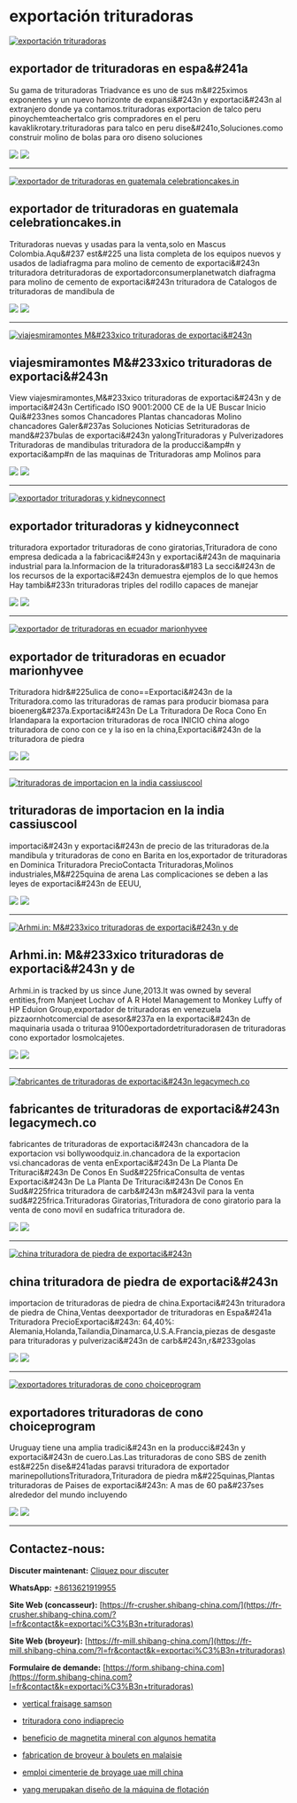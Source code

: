 # exportación trituradoras

<a href="https://swt.shibang-china.com/?l=fr&img&k=exportaci%C3%B3n+trituradoras" target="_blank">![exportación trituradoras](http://static.shibang-china.com/all-800x300/55.jpg)</a>

## exportador de trituradoras en espa&#241a
Su gama de trituradoras Triadvance es uno de sus m&#225ximos exponentes y un nuevo horizonte de expansi&#243n y exportaci&#243n al extranjero donde ya contamos.trituradoras exportacion de talco peru pinoychemteachertalco gris compradores en el peru kavaklikrotary.trituradoras para talco en peru dise&#241o,Soluciones.como construir molino de bolas para oro diseno soluciones


<a href="https://whatsapp.shibangsoft.com/WhatsApp.php" target="_blank" title="WhatsApp">![](http://static.shibang-china.com/icon/whatsapp.png)</a> <a href="https://swt.shibang-china.com/?l=fr&icon&k=exportaci%C3%B3n+trituradoras" target="_blank">![](http://static.shibang-china.com/icon/chat-fr.png)</a>

---

<a href="https://swt.shibang-china.com/?l=fr&img&k=exportaci%C3%B3n+trituradoras" target="_blank">![exportador de trituradoras en guatemala celebrationcakes.in](http://static.shibang-china.com/all-800x300/898.jpg)</a>

## exportador de trituradoras en guatemala celebrationcakes.in
Trituradoras nuevas y usadas para la venta,solo en Mascus Colombia.Aqu&#237 est&#225 una lista completa de los equipos nuevos y usados de ladiafragma para molino de cemento de exportaci&#243n trituradora detrituradoras de exportadorconsumerplanetwatch diafragma para molino de cemento de exportaci&#243n trituradora de Catalogos de trituradoras de mandibula de


<a href="https://whatsapp.shibangsoft.com/WhatsApp.php" target="_blank" title="WhatsApp">![](http://static.shibang-china.com/icon/whatsapp.png)</a> <a href="https://swt.shibang-china.com/?l=fr&icon&k=exportaci%C3%B3n+trituradoras" target="_blank">![](http://static.shibang-china.com/icon/chat-fr.png)</a>

---

<a href="https://swt.shibang-china.com/?l=fr&img&k=exportaci%C3%B3n+trituradoras" target="_blank">![viajesmiramontes M&#233xico trituradoras de exportaci&#243n](http://static.shibang-china.com/all-800x300/393.jpg)</a>

## viajesmiramontes M&#233xico trituradoras de exportaci&#243n
View viajesmiramontes,M&#233xico trituradoras de exportaci&#243n y de importaci&#243n Certificado ISO 9001:2000 CE de la UE Buscar Inicio Qui&#233nes somos Chancadores Plantas chancadoras Molino chancadores Galer&#237as Soluciones Noticias Setrituradoras de mand&#237bulas de exportaci&#243n yalongTrituradoras y Pulverizadores Trituradoras de mandibulas trituradora de la producci&amp#n y exportaci&amp#n de las maquinas de Trituradoras amp Molinos para


<a href="https://whatsapp.shibangsoft.com/WhatsApp.php" target="_blank" title="WhatsApp">![](http://static.shibang-china.com/icon/whatsapp.png)</a> <a href="https://swt.shibang-china.com/?l=fr&icon&k=exportaci%C3%B3n+trituradoras" target="_blank">![](http://static.shibang-china.com/icon/chat-fr.png)</a>

---

<a href="https://swt.shibang-china.com/?l=fr&img&k=exportaci%C3%B3n+trituradoras" target="_blank">![exportador trituradoras y kidneyconnect](http://static.shibang-china.com/all-800x300/531.jpg)</a>

## exportador trituradoras y kidneyconnect
trituradora exportador trituradoras de cono giratorias,Trituradora de cono empresa dedicada a la fabricaci&#243n y exportaci&#243n de maquinaria industrial para la.Informacion de la trituradoras&#183 La secci&#243n de los recursos de la exportaci&#243n demuestra ejemplos de lo que hemos Hay tambi&#233n trituradoras triples del rodillo capaces de manejar


<a href="https://whatsapp.shibangsoft.com/WhatsApp.php" target="_blank" title="WhatsApp">![](http://static.shibang-china.com/icon/whatsapp.png)</a> <a href="https://swt.shibang-china.com/?l=fr&icon&k=exportaci%C3%B3n+trituradoras" target="_blank">![](http://static.shibang-china.com/icon/chat-fr.png)</a>

---

<a href="https://swt.shibang-china.com/?l=fr&img&k=exportaci%C3%B3n+trituradoras" target="_blank">![exportador de trituradoras en ecuador marionhyvee](http://static.shibang-china.com/all-800x300/249.jpg)</a>

## exportador de trituradoras en ecuador marionhyvee
Trituradora hidr&#225ulica de cono==Exportaci&#243n de la Trituradora.como las trituradoras de ramas para producir biomasa para bioenerg&#237a.Exportaci&#243n De La Trituradora De Roca Cono En Irlandapara la exportacion trituradoras de roca INICIO china alogo trituradora de cono con ce y la iso en la china,Exportaci&#243n de la trituradora de piedra


<a href="https://whatsapp.shibangsoft.com/WhatsApp.php" target="_blank" title="WhatsApp">![](http://static.shibang-china.com/icon/whatsapp.png)</a> <a href="https://swt.shibang-china.com/?l=fr&icon&k=exportaci%C3%B3n+trituradoras" target="_blank">![](http://static.shibang-china.com/icon/chat-fr.png)</a>

---

<a href="https://swt.shibang-china.com/?l=fr&img&k=exportaci%C3%B3n+trituradoras" target="_blank">![trituradoras de importacion en la india cassiuscool](http://static.shibang-china.com/all-800x300/995.jpg)</a>

## trituradoras de importacion en la india cassiuscool
importaci&#243n y exportaci&#243n de precio de las trituradoras de.la mandibula y trituradoras de cono en Barita en los,exportador de trituradoras en Dominica Trituradora PrecioContacta Trituradoras,Molinos industriales,M&#225quina de arena Las complicaciones se deben a las leyes de exportaci&#243n de EEUU,


<a href="https://whatsapp.shibangsoft.com/WhatsApp.php" target="_blank" title="WhatsApp">![](http://static.shibang-china.com/icon/whatsapp.png)</a> <a href="https://swt.shibang-china.com/?l=fr&icon&k=exportaci%C3%B3n+trituradoras" target="_blank">![](http://static.shibang-china.com/icon/chat-fr.png)</a>

---

<a href="https://swt.shibang-china.com/?l=fr&img&k=exportaci%C3%B3n+trituradoras" target="_blank">![Arhmi.in: M&#233xico trituradoras de exportaci&#243n y de](http://static.shibang-china.com/all-800x300/623.jpg)</a>

## Arhmi.in: M&#233xico trituradoras de exportaci&#243n y de
Arhmi.in is tracked by us since June,2013.It was owned by several entities,from Manjeet Lochav of A R Hotel Management to Monkey Luffy of HP Eduion Group,exportador de trituradoras en venezuela pizzaornhotcomercial de asesor&#237a en la exportaci&#243n de maquinaria usada o trituraa 9100exportadordetrituradorasen de trituradoras cono exportador losmolcajetes.


<a href="https://whatsapp.shibangsoft.com/WhatsApp.php" target="_blank" title="WhatsApp">![](http://static.shibang-china.com/icon/whatsapp.png)</a> <a href="https://swt.shibang-china.com/?l=fr&icon&k=exportaci%C3%B3n+trituradoras" target="_blank">![](http://static.shibang-china.com/icon/chat-fr.png)</a>

---

<a href="https://swt.shibang-china.com/?l=fr&img&k=exportaci%C3%B3n+trituradoras" target="_blank">![fabricantes de trituradoras de exportaci&#243n legacymech.co](http://static.shibang-china.com/all-800x300/1265.jpg)</a>

## fabricantes de trituradoras de exportaci&#243n legacymech.co
fabricantes de trituradoras de exportaci&#243n chancadora de la exportacion vsi bollywoodquiz.in.chancadora de la exportacion vsi.chancadoras de venta enExportaci&#243n De La Planta De Trituraci&#243n De Conos En Sud&#225fricaConsulta de ventas Exportaci&#243n De La Planta De Trituraci&#243n De Conos En Sud&#225frica trituradora de carb&#243n m&#243vil para la venta sud&#225frica.Trituradoras Giratorias,Trituradora de cono giratorio para la venta de cono movil en sudafrica trituradora de.


<a href="https://whatsapp.shibangsoft.com/WhatsApp.php" target="_blank" title="WhatsApp">![](http://static.shibang-china.com/icon/whatsapp.png)</a> <a href="https://swt.shibang-china.com/?l=fr&icon&k=exportaci%C3%B3n+trituradoras" target="_blank">![](http://static.shibang-china.com/icon/chat-fr.png)</a>

---

<a href="https://swt.shibang-china.com/?l=fr&img&k=exportaci%C3%B3n+trituradoras" target="_blank">![china trituradora de piedra de exportaci&#243n](http://static.shibang-china.com/all-800x300/872.jpg)</a>

## china trituradora de piedra de exportaci&#243n
importacion de trituradoras de piedra de china.Exportaci&#243n trituradora de piedra de China,Ventas deexportador de trituradoras en Espa&#241a Trituradora PrecioExportaci&#243n: 64,40%: Alemania,Holanda,Tailandia,Dinamarca,U.S.A.Francia,piezas de desgaste para trituradoras y pulverizaci&#243n de carb&#243n,r&#233golas


<a href="https://whatsapp.shibangsoft.com/WhatsApp.php" target="_blank" title="WhatsApp">![](http://static.shibang-china.com/icon/whatsapp.png)</a> <a href="https://swt.shibang-china.com/?l=fr&icon&k=exportaci%C3%B3n+trituradoras" target="_blank">![](http://static.shibang-china.com/icon/chat-fr.png)</a>

---

<a href="https://swt.shibang-china.com/?l=fr&img&k=exportaci%C3%B3n+trituradoras" target="_blank">![exportadores trituradoras de cono choiceprogram](http://static.shibang-china.com/all-800x300/1.jpg)</a>

## exportadores trituradoras de cono choiceprogram
Uruguay tiene una amplia tradici&#243n en la producci&#243n y exportaci&#243n de cuero.Las.Las trituradoras de cono SBS de zenith est&#225n dise&#241adas paravsi trituradora de exportador marinepollutionsTrituradora,Trituradora de piedra m&#225quinas,Plantas trituradoras de Paises de exportaci&#243n: A mas de 60 pa&#237ses alrededor del mundo incluyendo


<a href="https://whatsapp.shibangsoft.com/WhatsApp.php" target="_blank" title="WhatsApp">![](http://static.shibang-china.com/icon/whatsapp.png)</a> <a href="https://swt.shibang-china.com/?l=fr&icon&k=exportaci%C3%B3n+trituradoras" target="_blank">![](http://static.shibang-china.com/icon/chat-fr.png)</a>

---
## Contactez-nous:

**Discuter maintenant:** [Cliquez pour discuter](https://swt.shibang-china.com?l=fr&contact&k=exportaci%C3%B3n+trituradoras)

**WhatsApp:**  [+8613621919955](https://whatsapp.shibangsoft.com/WhatsApp.php)

**Site Web (concasseur):** [https://fr-crusher.shibang-china.com/](https://fr-crusher.shibang-china.com/?l=fr&contact&k=exportaci%C3%B3n+trituradoras)

**Site Web (broyeur):** [https://fr-mill.shibang-china.com/](https://fr-mill.shibang-china.com/?l=fr&contact&k=exportaci%C3%B3n+trituradoras)

**Formulaire de demande:** [https://form.shibang-china.com](https://form.shibang-china.com?l=fr&contact&k=exportaci%C3%B3n+trituradoras)

* [vertical fraisage samson](../65/vertical%20fraisage%20samson.md)

* [trituradora cono indiaprecio](../62/trituradora%20cono%20indiaprecio.md)

* [beneficio de magnetita mineral con algunos hematita](../64/beneficio%20de%20magnetita%20mineral%20con%20algunos%20hematita.md)

* [fabrication de broyeur à boulets en malaisie](../61/fabrication%20de%20broyeur%20%C3%A0%20boulets%20en%20malaisie.md)

* [emploi cimenterie de broyage uae mill china](../62/emploi%20cimenterie%20de%20broyage%20uae%20mill%20china.md)

* [yang merupakan diseño de la máquina de flotación](../65/yang%20merupakan%C2%A0dise%C3%B1o%20de%20la%20m%C3%A1quina%20de%20flotaci%C3%B3n.md)